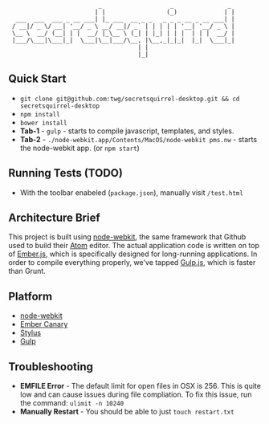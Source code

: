 ```
                         _                   _               _ 
                        | |                 (_)             | |
  ___  ___  ___ _ __ ___| |_ ___  __ _ _   _ _ _ __ _ __ ___| |
 / __|/ _ \/ __| '__/ _ \ __/ __|/ _` | | | | | '__| '__/ _ \ |
 \__ \  __/ (__| | |  __/ |_\__ \ (_| | |_| | | |  | | |  __/ |
 |___/\___|\___|_|  \___|\__|___/\__, |\__,_|_|_|  |_|  \___|_|
                                    | |                        
                                    |_|                        
```

## Quick Start

* `git clone git@github.com:twg/secretsquirrel-desktop.git && cd secretsquirrel-desktop`
* `npm install`
* `bower install`
* **Tab-1** - `gulp` - starts to compile javascript, templates, and styles.
* **Tab-2** - `./node-webkit.app/Contents/MacOS/node-webkit pms.nw` - starts the node-webkit app. (or `npm start`)

## Running Tests (TODO)

* With the toolbar enabeled (`package.json`), manually visit `/test.html`

## Architecture Brief

This project is built using [node-webkit](https://github.com/rogerwang/node-webkit), the same framework that Github used to build their [Atom](http://atom.io) editor. The actual application code is written on top of [Ember.js](http://emberjs.com), which is specifically designed for long-running applications. In order to compile everything properly, we've tapped [Gulp.js](http://gulpjs.com), which is faster than Grunt.

## Platform

* [node-webkit](https://github.com/rogerwang/node-webkit)
* [Ember Canary](http://emberjs.com/builds/)
* [Stylus](http://learnboost.github.io/stylus/)
* [Gulp](http://gulpjs.com/)

## Troubleshooting

* **EMFILE Error** - The default limit for open files in OSX is 256. This is quite low and can cause issues during file compliation. To fix this issue, run the command: `ulimit -n 10240`
* **Manually Restart** - You should be able to just `touch restart.txt`